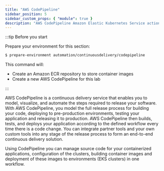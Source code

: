 ```yaml
---
title: "AWS CodePipeline"
sidebar_position: 5
sidebar_custom_props: { "module": true }
description: "AWS CodePipeline Amazon Elastic Kubernetes Service action."
---
```


:::tip Before you start

Prepare your environment for this section:

```bash timeout=300 wait=30
$ prepare-environment automation/continuousdelivery/codepipeline
```

This command will:

- Create an Amazon ECR repository to store container images
- Create a new AWS CodePipeline for this lab

:::

AWS CodePipeline is a continuous delivery service that enables you to model, visualize, and automate the steps required to release your software. With AWS CodePipeline, you model the full release process for building your code, deploying to pre-production environments, testing your application and releasing it to production. AWS CodePipeline then builds, tests, and deploys your application according to the defined workflow every time there is a code change. You can integrate partner tools and your own custom tools into any stage of the release process to form an end-to-end continuous delivery solution.

Using CodePipeline you can manage source code for your containerized applications, configuration of the clusters, building container images and deployment of these images to environments (EKS clusters) in one workflow.
